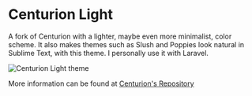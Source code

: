 Centurion Light
=========

A fork of Centurion with a lighter, maybe even more minimalist, color scheme.
It also makes themes such as Slush and Poppies look natural in Sublime Text, with this theme.
I personally use it with Laravel.

![Centurion Light theme](https://raw.github.com/RoryDuncan/Centurion/master/CenturionLight.png)

More information can be found at [Centurion's Repository](https://github.com/allanhortle/Centurion)
